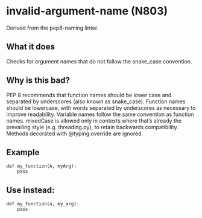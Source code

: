 # invalid-argument-name (N803)
Derived from the pep8-naming linter.
## What it does
Checks for argument names that do not follow the snake_case convention.
## Why is this bad?
PEP 8 recommends that function names should be lower case and separated
by underscores (also known as snake_case).
Function names should be lowercase, with words separated by underscores
as necessary to improve readability.
Variable names follow the same convention as function names.
mixedCase is allowed only in contexts where that’s already the
prevailing style (e.g. threading.py), to retain backwards compatibility.
Methods decorated with @typing.override are ignored.
## Example
```
def my_function(A, myArg):
    pass
```
## Use instead:
```
def my_function(a, my_arg):
    pass
```